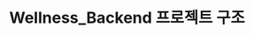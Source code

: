 # Wellness_Backend 프로젝트 구조

<!-- # /fastapi-backend
# │── Wellnessapp
# │   ├── /app
# │   ├────├──/api 
# │   ├──    ├── /v1 
# │      │   │   ├── __init__.py             
# │      │   │   ├── auth.py             
# │      │   │   ├── food.py             
# │      │   │   ├── history.py          
# │      │   │   ├── model.py              
# │      │   │   ├── recommend.py            
# │      │   │   ├── user.py              
# │   ├────├──/core
# │   │   │   ├── config.py              
# │   │   │   ├── history.py           
# │   │   │   ├── recommend.py        
# │   ├────├──/db
# │   │   │   ├── crud.py              
# │   │   │   ├── models.py           
# │   │   │   ├── session.py           
# │   ├────├──/logs
# │   │   │   ├── app.log               
# │   ├────├──/schemas
# │   │   │   ├── __init__.py              
# │   │   │   ├── auth.py           
# │   │   │   ├── food.py 
# │   │   │   ├── history.py              
# │   │   │   ├── meal_type.py           
# │   │   │   ├── recommend.py 
# │   │   │   ├── total_today.py 
# │   │   │   ├── user.py 
#   ├────├──/services
# │   │   │   ├── auth.service.py              
# │   │   │   ├── food_service.py           
# │   │   │   ├── history_service.py 
# │   │   │   ├── recommend_service.py              
# │   │   │   ├── user_service.py           
# │  ├────├──/utils
# │   │   │   ├── image_processing.py              
# │   │   │   ├── s3.py     
# │   ├────├──__init__.py      
# │   ├────├──deps.py  
# │   ├────├──main.py  
# │  ├────/scripts
# │   │   │   ├── init_db.py
# │  ├────/tests
# │   │   ├── /api
# │   │   │   ├──  test_auth.py
# │   │   │   ├──  test_food.py
# │   │   │   ├──  test_user.py
# │   │   ├── /services
# │   │   │   ├──  test_auth_service.py
# │   │   │   ├──  test_recommend_service.py
# │   │   │   ├──  test_user_service.py
# │  ├────Dockerfile     #main.py 실행 위한 dockerfile
# │── Wellnessmodel
# │   ├── /app
# │   ├────├──__init__.py
# │   ├────├── best_model_epoch_19
# │   ├────├──model_api.py
# │   ├── Dockerfile-model 
# │── .env
# │── .gitignore
# │── .docker-compose.yml     #model_api.py 실행 위한 dockerfile
# │── poetry.lock
# │── pyproject.toml
# │── README.md
# │── requirements.txt -->